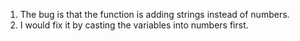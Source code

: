 1. The bug is that the function is adding strings instead of numbers.
2. I would fix it by casting the variables into numbers first.